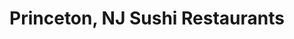 ---
layout: city
title: Princeton, NJ Sushi Restaurants
permalink: /new-jersey/princeton/
stateAbbr: NJ
stateName: New Jersey
cityName: Princeton

---